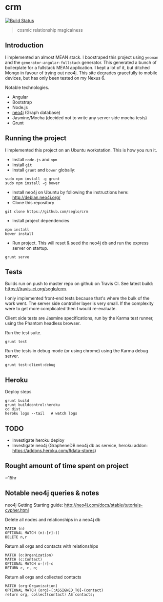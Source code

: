 # crm

[![Build Status](https://travis-ci.org/seglo/crm.svg?branch=master)](https://travis-ci.org/seglo/crm)

> cosmic relationship magicalness

## Introduction

I implemented an almost MEAN stack.  I boostraped this project using `yeoman` and the `generator-angular-fullstack` generator.  This generated a bunch of boilerplate for a fullstack MEAN application.  I kept a lot of it, but ditched Mongo in favour of trying out neo4j.  This site degrades gracefully to mobile devices, but has only been tested on my Nexus 6.  

Notable technologies.

* Angular
* Bootstrap
* Node.js
* [neo4j](http://neo4j.com) (Graph database)
* Jasmine/Mocha (decided not to write any server side mocha tests)
* Grunt

## Running the project

I implemented this project on an Ubuntu workstation.  This is how you run it.

* Install `node.js` and `npm`
* Install `git`
* Install `grunt` and `bower` globally: 

```
sudo npm install -g grunt
sudo npm install -g bower
```

* Install neo4j on Ubuntu by following the instructions here: http://debian.neo4j.org/
* Clone this repository

```
git clone https://github.com/seglo/crm
```

* Install project dependencies

```
npm install
bower install
```

* Run project.  This will reset & seed the neo4j db and run the express server on startup.

```
grunt serve
```

## Tests

Builds run on push to master repo on github on Travis CI.  See latest build: https://travis-ci.org/seglo/crm.

I only implemented front-end tests because that's where the bulk of the work went.  The server side controller layer is very small.  If the complexity were to get more complicated then I would re-evaluate.

Client side tests are Jasmine specifications, run by the Karma test runner, using the Phantom headless browser.

Run the test suite.

```
grunt test
```

Run the tests in debug mode (or using chrome) using the Karma debug server.

```
grunt test:client:debug
```

## Heroku

Deploy steps

```
grunt build
grunt buildcontrol:heroku
cd dist
heroku logs --tail   # watch logs
```

## TODO

* Investigate heroku deploy
* Investigate neo4j (GrapheneDB neo4j db as service, heroku addon: https://addons.heroku.com/#data-stores)

## Rought amount of time spent on project
~15hr

## Notable neo4j queries & notes

neo4j Getting Starting guide: http://neo4j.com/docs/stable/tutorials-cypher.html

Delete all nodes and relationships in a neo4j db

```
MATCH (n)
OPTIONAL MATCH (n)-[r]-()
DELETE n,r
```

Return all orgs and contacts with relationships

```
MATCH (o:Organization)
MATCH (c:Contact)     
OPTIONAL MATCH o-[r]-c
RETURN c, r, o;
``` 

Return all orgs and collected contacts

```
MATCH (org:Organization)
OPTIONAL MATCH (org)-[:ASSIGNED_TO]-(contact)
return org, collect(contact) AS contacts;
```